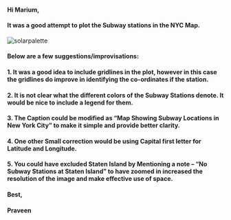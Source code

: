 #### Hi Marium,
#### It was a good attempt to plot the Subway stations in the NYC Map. 

![solarpalette](Screenshots/Subway_map.png)
#### Below are a few suggestions/improvisations:
#### 1. It was a good idea to include gridlines in the plot, however in this case the gridlines do improve in identifying the co-ordinates if the station.
#### 2. It is not clear what the different colors of the Subway Stations denote. It would be nice to include a legend for them.
#### 3. The Caption could be modified as “Map Showing Subway Locations in New York City” to make it simple and provide better clarity.
#### 4. One other Small correction would be using Capital first letter for Latitude and Longitude.
#### 5. You could have excluded Staten Island by Mentioning a note – “No Subway Stations at Staten Island” to have zoomed in increased the resolution of the image and make effective use of space.
#### Best,
#### Praveen
